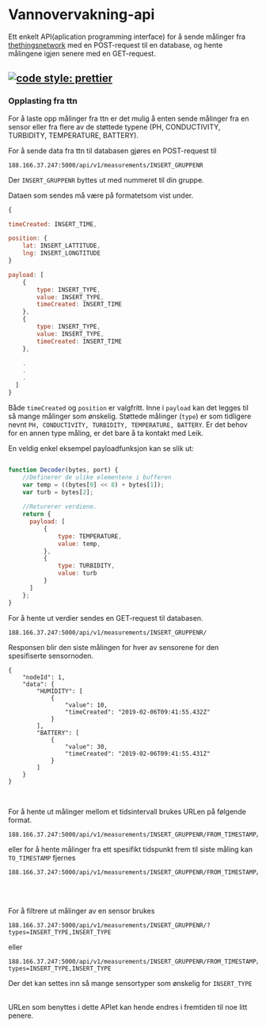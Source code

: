 # Vannovervakning-api
Ett enkelt API(aplication programming interface) for å sende målinger fra [thethingsnetwork](https://www.thethingsnetwork.org/) med en POST-request til en database, og hente målingene igjen senere med en GET-request.

[![code style: prettier](https://img.shields.io/badge/code_style-prettier-ff69b4.svg?style=flat-square)](https://github.com/prettier/prettier)
---
### Opplasting fra ttn
For å laste opp målinger fra ttn er det mulig å enten sende målinger fra en sensor eller fra flere av de støttede typene (PH, CONDUCTIVITY, TURBIDITY, TEMPERATURE, BATTERY). 

For å sende data fra ttn til databasen gjøres en POST-request til 
```
188.166.37.247:5000/api/v1/measurements/INSERT_GRUPPENR
```
Der `INSERT_GRUPPENR` byttes ut med nummeret til din gruppe.

Dataen som sendes må være på formatetsom vist under. 
``` javascript
{

timeCreated: INSERT_TIME,

position: {
    lat: INSERT_LATTITUDE,
    lng: INSERT_LONGTITUDE
}

payload: [
    {
        type: INSERT_TYPE, 
        value: INSERT_TYPE,
        timeCreated: INSERT_TIME
    },
    {
        type: INSERT_TYPE, 
        value: INSERT_TYPE,
        timeCreated: INSERT_TIME
    },

    .
    .
    .
  ]
}
```
Både `timeCreated` og `position` er valgfritt. Inne i `payload` kan det legges til så mange målinger som ønskelig. Støttede målinger (`type`) er som tidligere nevnt `PH, CONDUCTIVITY, TURBIDITY, TEMPERATURE, BATTERY`. Er det behov for en annen type måling, er det bare å ta kontakt med Leik.

En veldig enkel eksempel payloadfunksjon kan se slik ut:

```javascript

function Decoder(bytes, port) {
    //Definerer de ulike elementene i bufferen
    var temp = ((bytes[0] << 8) + bytes[1]);
    var turb = bytes[2];
    
    //Returerer verdiene.
    return {
      payload: [
          {
              type: TEMPERATURE,
              value: temp,
          },
          {
              type: TURBIDITY,
              value: turb
          }
      ]
    };
}
```


For å hente ut verdier sendes en GET-request til databasen.
```
188.166.37.247:5000/api/v1/measurements/INSERT_GRUPPENR/
```
Responsen blir den siste målingen for hver av sensorene for den spesifiserte sensornoden.

```
{
    "nodeId": 1,
    "data": {
        "HUMIDITY": [
            {
                "value": 10,
                "timeCreated": "2019-02-06T09:41:55.432Z"
            }
        ],
        "BATTERY": [
            {
                "value": 30,
                "timeCreated": "2019-02-06T09:41:55.431Z"
            }
        ]
    }
}

```

<br/>

For å hente ut målinger mellom et tidsintervall brukes URLen på følgende format.
```
188.166.37.247:5000/api/v1/measurements/INSERT_GRUPPENR/FROM_TIMESTAMP/TO_TIMESTAMP
```
eller for å hente målinger fra ett spesifikt tidspunkt frem til siste måling kan `TO_TIMESTAMP` fjernes

```
188.166.37.247:5000/api/v1/measurements/INSERT_GRUPPENR/FROM_TIMESTAMP/
```

<br/>
<br/>

For å filtrere ut målinger av en sensor brukes 
```
188.166.37.247:5000/api/v1/measurements/INSERT_GRUPPENR/?types=INSERT_TYPE,INSERT_TYPE
```
eller
```
188.166.37.247:5000/api/v1/measurements/INSERT_GRUPPENR/FROM_TIMESTAMP/TO_TIMESTAMP/?types=INSERT_TYPE,INSERT_TYPE
```

Der det kan settes inn så mange sensortyper som ønskelig for `INSERT_TYPE`<br/>


<br/>
URLen som benyttes i dette APIet kan hende endres i fremtiden til noe litt penere.

